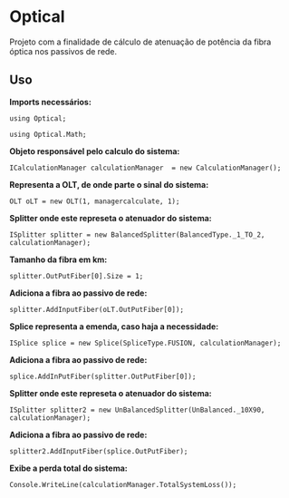 # Optical

Projeto com a finalidade de cálculo de atenuação de potência da fibra óptica nos passivos de rede.

## Uso

**Imports necessários:**

    using Optical;

    using Optical.Math;

**Objeto responsável pelo calculo do sistema:**

    ICalculationManager calculationManager  = new CalculationManager();
 
**Representa a OLT, de onde parte o sinal do sistema:**

    OLT oLT = new OLT(1, managercalculate, 1);
 
**Splitter onde este represeta o atenuador do sistema:**

    ISplitter splitter = new BalancedSplitter(BalancedType._1_TO_2, calculationManager); 

**Tamanho da fibra em km:**

    splitter.OutPutFiber[0].Size = 1; 
   
 **Adiciona a fibra ao passivo de rede:**
 
    splitter.AddInputFiber(oLT.OutPutFiber[0]);
    
**Splice representa a emenda, caso haja a necessidade:**

    ISplice splice = new Splice(SpliceType.FUSION, calculationManager); 

**Adiciona a fibra ao passivo de rede:**

    splice.AddInPutFiber(splitter.OutPutFiber[0]); 

**Splitter onde este represeta o atenuador do sistema:**

    ISplitter splitter2 = new UnBalancedSplitter(UnBalanced._10X90, calculationManager); 

**Adiciona a fibra ao passivo de rede:**

    splitter2.AddInputFiber(splice.OutPutFiber);

**Exibe a perda total do sistema:**

    Console.WriteLine(calculationManager.TotalSystemLoss());
